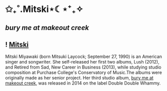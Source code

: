 # **✩₊˚.Mitski⋆☾⋆⁺₊✧**
## *bury me at makeout creek*
! [Mitski](https://lzd-img-global.slatic.net/g/p/0da31f5c0cb74ffc2fd490e6a4aa8746.jpg_720x720q80.jpg)
---
Mitski Miyawaki (born Mitsuki Laycock; September 27, 1990) is an American singer and songwriter. She self-released her first two albums, Lush (2012), and Retired from Sad, New Career in Business (2013), while studying studio composition at Purchase College's Conservatory of Music.The albums were originally made as her senior project. Her third studio album, [bury me at makeout creek](https://youtu.be/rbsj2Q979Tc?feature=shared), was released in 2014 on the label Double Double Whammy.
